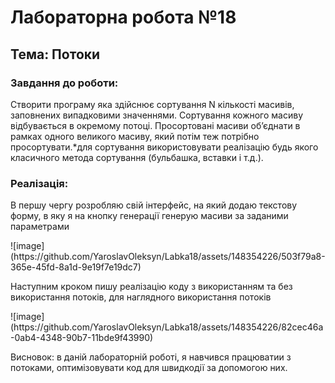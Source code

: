 <h1 data-task="title">Лабораторна робота №18</h1>
    <h2 data-task="topic">Тема: Потоки</h2>
    <h3 data-task="description">Завдання до роботи:</h3>
    <p data-task="description">Створити програму яка здійснює сортування N кількості масивів, заповнених випадковими значеннями. Сортування кожного масиву відбувається в окремому потоці. Просортовані масиви об’єднати в рамках одного великого масиву, який потім теж потрібно просортувати.*для сортування використовувати реалізацію будь якого класичного метода сортування (бульбашка, вставки і т.д.).</p>
    <h3 data-task="implementation">Реалізація:</h3>
    <p data-task="implementation">В першу чергу розробляю свій інтерфейс, на який додаю текстову форму, в яку я на кнопку генерації генерую масиви за заданими параметрами</p>
    ![image](https://github.com/YaroslavOleksyn/Labka18/assets/148354226/503f79a8-365e-45fd-8a1d-9e19f7e19dc7)
  <p data-task="implementation">Наступним кроком пишу реалізацію коду з використанням та без використання потоків, для наглядного використання потоків</p>
  ![image](https://github.com/YaroslavOleksyn/Labka18/assets/148354226/82cec46a-0ab4-4348-90b7-11bde9f43990)
  <p data-task="implementation">Висновок: в даній лабораторній роботі, я навчився працюватии з потоками, оптимізовувати код для швидкодії за допомогою них.</p>
